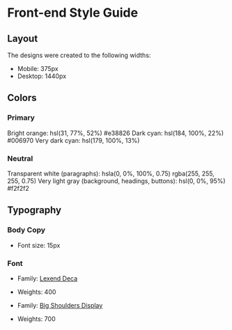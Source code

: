 # Front-end Style Guide

## Layout

The designs were created to the following widths:

- Mobile: 375px
- Desktop: 1440px

## Colors

### Primary

Bright orange: hsl(31, 77%, 52%) 	#e38826
Dark cyan: hsl(184, 100%, 22%) 	#006970
Very dark cyan: hsl(179, 100%, 13%)

### Neutral

Transparent white (paragraphs): hsla(0, 0%, 100%, 0.75) rgba(255, 255, 255, 0.75)
Very light gray (background, headings, buttons): hsl(0, 0%, 95%) #f2f2f2

## Typography

### Body Copy

- Font size: 15px

### Font

- Family: [Lexend Deca](https://fonts.google.com/specimen/Lexend+Deca)
- Weights: 400

- Family: [Big Shoulders Display](https://fonts.google.com/specimen/Big+Shoulders+Display)
- Weights: 700
